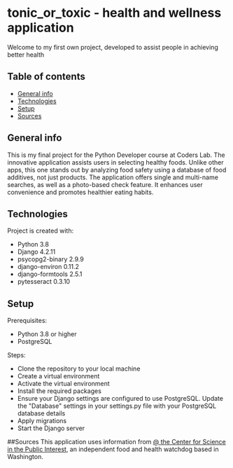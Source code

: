 # tonic_or_toxic - health and wellness application 

Welcome to my first own project, developed to assist people in achieving better health 

## Table of contents
* [General info](#general-info)
* [Technologies](#technologies)
* [Setup](#setup)
* [Sources](#sources)

## General info
This is my final project for the Python Developer course at Coders Lab.
The innovative application assists users in selecting healthy foods.
Unlike other apps, this one stands out by analyzing food safety using a database of food additives, not just products.
The application offers single and multi-name searches, as well as a photo-based check feature.
It enhances user convenience and promotes healthier eating habits.

## Technologies
Project is created with:
* Python 3.8
* Django 4.2.11
* psycopg2-binary 2.9.9
* django-environ 0.11.2
* django-formtools 2.5.1
* pytesseract 0.3.10

## Setup
Prerequisites:
* Python 3.8 or higher
* PostgreSQL

Steps:
* Clone the repository to your local machine
* Create a virtual environment
* Activate the virtual environment
* Install the required packages
* Ensure your Django settings are configured to use PostgreSQL. Update the "Database" settings in your settings.py file with your PostgreSQL database details
* Apply migrations
* Start the Django server

##Sources
This application uses information from [@ the Center for Science in the Public Interest](https://www.cspinet.org), an independent 
food and health watchdog based in Washington.




